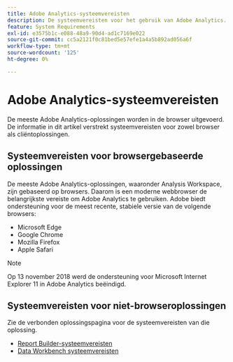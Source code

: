 ```yaml
---
title: Adobe Analytics-systeemvereisten
description: De systeemvereisten voor het gebruik van Adobe Analytics.
feature: System Requirements
exl-id: e3575b1c-e088-48a9-90d4-ad1c7169e022
source-git-commit: cc5a2121f0c81bed5e57efe1a4a5b892ad056a6f
workflow-type: tm+mt
source-wordcount: '125'
ht-degree: 0%

---
```


# Adobe Analytics-systeemvereisten

De meeste Adobe Analytics-oplossingen worden in de browser uitgevoerd. De informatie in dit artikel verstrekt systeemvereisten voor zowel browser als cliëntoplossingen.

## Systeemvereisten voor browsergebaseerde oplossingen

De meeste Adobe Analytics-oplossingen, waaronder Analysis Workspace, zijn gebaseerd op browsers. Daarom is een moderne webbrowser de belangrijkste vereiste om Adobe Analytics te gebruiken. Adobe biedt ondersteuning voor de meest recente, stabiele versie van de volgende browsers:

* Microsoft Edge
* Google Chrome
* Mozilla Firefox
* Apple Safari

>[!NOTE]
>
>Op 13 november 2018 werd de ondersteuning voor Microsoft Internet Explorer 11 in Adobe Analytics beëindigd.

## Systeemvereisten voor niet-browseroplossingen

Zie de verbonden oplossingspagina voor de systeemvereisten van die oplossing.

* [Report Builder-systeemvereisten](/help/analyze/report-builder/setup/system-requirements.md)
* [Data Workbench systeemvereisten](https://experienceleague.adobe.com/docs/data-workbench/using/install/c-data-workbench-client-install.html)
